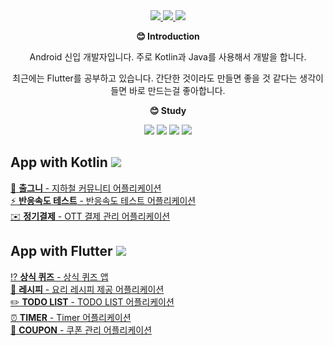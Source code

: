 <div align=center>
  <a href="https://shino72.tistory.com/">
    <img src="https://img.shields.io/badge/Tistory-000000?style=flat-square&logo=Tistory&logoColor=white"/>
  </a>
  <a href="https://play.google.com/store/apps/developer?id=Shino72&pli=1">
    <img src="https://img.shields.io/badge/Google Play-414141?style=flat-square&logo=Google Play&logoColor=white"/>
  </a>
  <a href="https://hits.seeyoufarm.com"><img src="https://hits.seeyoufarm.com/api/count/incr/badge.svg?url=https%3A%2F%2Fgithub.com%2FMyeongcheol-shin&count_bg=%2379C83D&title_bg=%23555555&icon=&icon_color=%23E7E7E7&title=hits&edge_flat=false"/></a>
</div>

**<div align=center> :blush: Introduction </div>**
<div align=center>
Android 신입 개발자입니다. 주로 Kotlin과 Java를 사용해서 개발을 합니다.
  
최근에는 Flutter를 공부하고 있습니다. 간단한 것이라도 만들면 좋을 것 같다는 생각이 들면 바로 만드는걸 좋아합니다.
</div>

**<div align=center> :blush: Study </div>**
<div align=center> <img src="https://img.shields.io/badge/Flutter-02569B?style=flat-square&logo=Flutter&logoColor=white"/> <img src="https://img.shields.io/badge/Dart-0175C2?style=flat-square&logo=Dart&logoColor=white"/> <img src="https://img.shields.io/badge/Android-3DDC84?style=flat-square&logo=Android&logoColor=white"/> <img src="https://img.shields.io/badge/Kotlin-7F52FF?style=flat-square&logo=Kotlin&logoColor=white"/>  </div>

## App with Kotlin <img src="https://img.shields.io/badge/Kotlin-7F52FF?style=flat-square&logo=Kotlin&logoColor=white"/>
[:train2: **출그니**  - 지하철 커뮤니티 어플리케이션](https://github.com/kookmin-sw/capstone-2023-28)  
[:zap: **반응속도 테스트** - 반응속도 테스트 어플리케이션](https://github.com/Myeongcheol-shin/physical_test_application)  
[:envelope: **정기결제** - OTT 결제 관리 어플리케이션](https://github.com/Myeongcheol-shin/payment_management)  

## App with Flutter <img src="https://img.shields.io/badge/Flutter-02569B?style=flat-square&logo=Flutter&logoColor=white"/>
[:interrobang: **상식 퀴즈** - 상식 퀴즈 앱](https://github.com/Myeongcheol-shin/question_game)  
[:meat_on_bone: **레시피** - 요리 레시피 제공 어플리케이션](https://github.com/Myeongcheol-shin/cook_recipe)  
[:pencil2: **TODO LIST** - TODO LIST 어플리케이션](https://github.com/Myeongcheol-shin/todo_list)  
[:alarm_clock: **TIMER** - Timer 어플리케이션](https://github.com/Myeongcheol-shin/flutter_timer)  
[:ticket: **COUPON** - 쿠폰 관리 어플리케이션](https://github.com/Myeongcheol-shin/flutter_gifticon_manage)  
  
